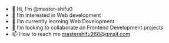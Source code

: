 - 👋 Hi, I’m @master-shifu0
- 👀 I’m interested in Web development
- 🌱 I’m currently learning Web Development
- 💞️ I’m looking to collaborate on Frontend Development projects
- 📫 How to reach me mastershifu268@gmail.com

<!---
master-shifu0/master-shifu0 is a ✨ special ✨ repository because its `README.md` (this file) appears on your GitHub profile.
You can click the Preview link to take a look at your changes.
--->

